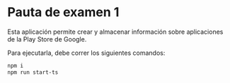 # Pauta de examen 1

Esta aplicación permite crear y almacenar información sobre aplicaciones de la Play Store de Google.

Para ejecutarla, debe correr los siguientes comandos:

```bash
npm i
npm run start-ts
```